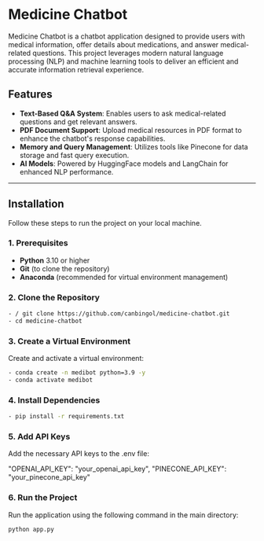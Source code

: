 # Medicine Chatbot

Medicine Chatbot is a chatbot application designed to provide users with medical information, offer details about medications, and answer medical-related questions. This project leverages modern natural language processing (NLP) and machine learning tools to deliver an efficient and accurate information retrieval experience.

## Features

- **Text-Based Q&A System**: Enables users to ask medical-related questions and get relevant answers.
- **PDF Document Support**: Upload medical resources in PDF format to enhance the chatbot's response capabilities.
- **Memory and Query Management**: Utilizes tools like Pinecone for data storage and fast query execution.
- **AI Models**: Powered by HuggingFace models and LangChain for enhanced NLP performance.

---

## Installation

Follow these steps to run the project on your local machine.

### 1. Prerequisites
- **Python** 3.10 or higher
- **Git** (to clone the repository)
- **Anaconda** (recommended for virtual environment management)

### 2. Clone the Repository
```bash
- / git clone https://github.com/canbingol/medicine-chatbot.git
- cd medicine-chatbot
```

### 3. Create a Virtual Environment
Create and activate a virtual environment:

```bash
- conda create -n medibot python=3.9 -y
- conda activate medibot
```
### 4. Install Dependencies
```bash
- pip install -r requirements.txt
```
### 5. Add API Keys
Add the necessary API keys to the .env file:

  "OPENAI_API_KEY": "your_openai_api_key",
  "PINECONE_API_KEY": "your_pinecone_api_key"


### 6. Run the Project
Run the application using the following command in the main directory:

```bash
python app.py
```

